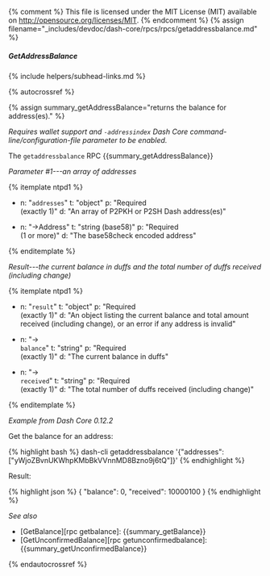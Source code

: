 {% comment %}
This file is licensed under the MIT License (MIT) available on
http://opensource.org/licenses/MIT.
{% endcomment %}
{% assign filename="_includes/devdoc/dash-core/rpcs/rpcs/getaddressbalance.md" %}

##### GetAddressBalance
{% include helpers/subhead-links.md %}

{% autocrossref %}

{% assign summary_getAddressBalance="returns the balance for address(es)." %}

*Requires wallet support and `-addressindex` Dash Core command-line/configuration-file parameter to be enabled.*

The `getaddressbalance` RPC {{summary_getAddressBalance}}

*Parameter #1---an array of addresses*

{% itemplate ntpd1 %}
- n: "`addresses`"
  t: "object"
  p: "Required<br>(exactly 1)"
  d: "An array of P2PKH or P2SH Dash address(es)"

- n: "→Address"
  t: "string (base58)"
  p: "Required<br>(1 or more)"
  d: "The base58check encoded address"

{% enditemplate %}

*Result---the current balance in duffs and the total number of duffs received (including change)*

{% itemplate ntpd1 %}
- n: "`result`"
  t: "object"
  p: "Required<br>(exactly 1)"
  d: "An object listing the current balance and total amount received (including change), or an error if any address is invalid"

- n: "→<br>`balance`"
  t: "string"
  p: "Required<br>(exactly 1)"
  d: "The current balance in duffs"

- n: "→<br>`received`"
  t: "string"
  p: "Required<br>(exactly 1)"
  d: "The total number of duffs received (including change)"

{% enditemplate %}

*Example from Dash Core 0.12.2*

Get the balance for an address:

{% highlight bash %}
dash-cli getaddressbalance '{"addresses": ["yWjoZBvnUKWhpKMbBkVVnnMD8Bzno9j6tQ"]}'
{% endhighlight %}

Result:

{% highlight json %}
{
  "balance": 0,
  "received": 10000100
}
{% endhighlight %}

*See also*

* [GetBalance][rpc getbalance]: {{summary_getBalance}}
* [GetUnconfirmedBalance][rpc getunconfirmedbalance]: {{summary_getUnconfirmedBalance}}

{% endautocrossref %}
